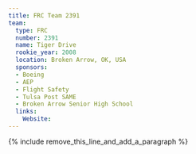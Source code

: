 ```yaml
---
title: FRC Team 2391
team:
  type: FRC
  number: 2391
  name: Tiger Drive
  rookie_year: 2008
  location: Broken Arrow, OK, USA
  sponsors:
  - Boeing
  - AEP
  - Flight Safety
  - Tulsa Post SAME
  - Broken Arrow Senior High School
  links:
    Website:
---
```


{% include remove_this_line_and_add_a_paragraph %}